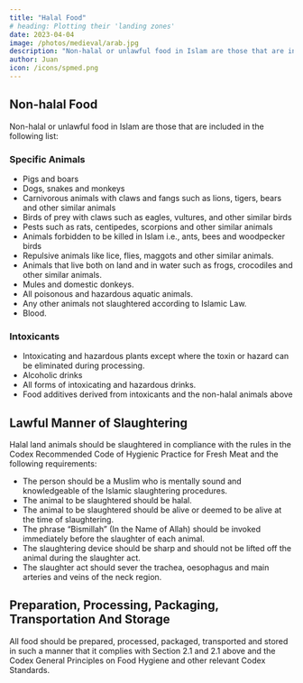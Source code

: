 ```yaml
---
title: "Halal Food"
# heading: Plotting their 'landing zones'
date: 2023-04-04
image: /photos/medieval/arab.jpg
description: "Non-halal or unlawful food in Islam are those that are included in the following list"
author: Juan
icon: /icons/spmed.png
---
```



## Non-halal Food

Non-halal or unlawful food in Islam are those that are included in the following list:


### Specific Animals 

- Pigs and boars
- Dogs, snakes and monkeys
- Carnivorous animals with claws and fangs such as lions, tigers, bears and other similar animals
- Birds of prey with claws such as eagles, vultures, and other similar birds
- Pests such as rats, centipedes, scorpions and other similar animals
- Animals forbidden to be killed in Islam i.e., ants, bees and woodpecker birds
- Repulsive animals like lice, flies, maggots and other similar animals.
- Animals that live both on land and in water such as frogs, crocodiles and other similar animals.
- Mules and domestic donkeys.
- All poisonous and hazardous aquatic animals.
- Any other animals not slaughtered according to Islamic Law.
- Blood.

### Intoxicants

- Intoxicating and hazardous plants except where the toxin or hazard can be eliminated during processing.
- Alcoholic drinks
- All forms of intoxicating and hazardous drinks.
- Food additives derived from intoxicants and the non-halal animals above


## Lawful Manner of Slaughtering

Halal land animals should be slaughtered in compliance with the rules in the Codex Recommended Code of Hygienic Practice for Fresh Meat and the following requirements:

- The person should be a Muslim who is mentally sound and knowledgeable of the Islamic slaughtering procedures.
- The animal to be slaughtered should be halal.
- The animal to be slaughtered should be alive or deemed to be alive at the time of slaughtering.
- The phrase “Bismillah” (In the Name of Allah) should be invoked immediately before the slaughter of each animal.
- The slaughtering device should be sharp and should not be lifted off the animal during the slaughter act.
- The slaughter act should sever the trachea, oesophagus and main arteries and veins of the neck region.


## Preparation, Processing, Packaging, Transportation And Storage

All food should be prepared, processed, packaged, transported and stored in such a manner that it complies with Section 2.1 and 2.1 above and the Codex General Principles on Food Hygiene and other relevant Codex Standards.